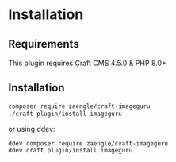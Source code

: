 # Installation

## Requirements

This plugin requires Craft CMS 4.5.0 & PHP 8.0+

## Installation

```bash
composer require zaengle/craft-imageguru
./craft plugin/install imageguru
```

or using ddev:

```bash
ddev composer require zaengle/craft-imageguru
ddev craft plugin/install imageguru
```